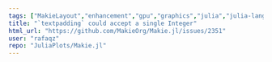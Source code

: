 ```yaml
---
tags: ["MakieLayout","enhancement","gpu","graphics","julia","julia-language","plotting","visualization"]
title: "`textpadding` could accept a single Integer"
html_url: "https://github.com/MakieOrg/Makie.jl/issues/2351"
user: "rafaqz"
repo: "JuliaPlots/Makie.jl"
---
```


